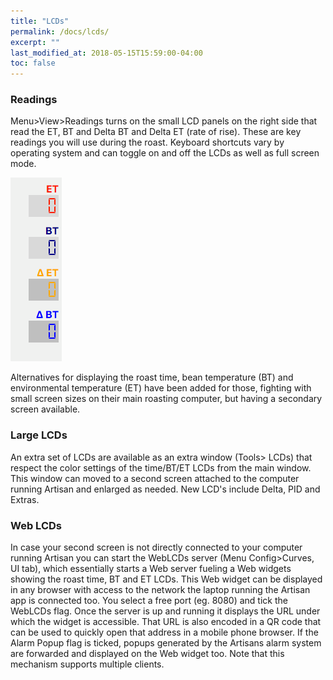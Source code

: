 ```yaml
---
title: "LCDs"
permalink: /docs/lcds/
excerpt: ""
last_modified_at: 2018-05-15T15:59:00-04:00
toc: false
---
```


### Readings



 Menu>View>Readings turns on the small LCD panels on the right side that read the ET, BT and Delta BT and Delta ET (rate of rise).  These are key readings you will use during the roast.  Keyboard shortcuts vary by operating system and can toggle on and off the LCDs as well as full screen mode.

 ![view readings](/assets/images/gsg/view-readings.png)

 Alternatives for displaying the roast time, bean temperature (BT) and environmental temperature (ET) have been added for those, fighting with small screen sizes on their main roasting computer, but having a secondary screen available.

### Large LCDs

An extra set of LCDs are available as an extra window (Tools> LCDs) that respect the color settings of the time/BT/ET LCDs from the main window. This window can moved to a second screen attached to the computer running Artisan and enlarged as needed. New LCD's include Delta, PID and Extras.  

### Web LCDs

In case your second screen is not directly connected to your computer running Artisan you can start the WebLCDs server (Menu Config>Curves, UI tab), which essentially starts a Web server fueling a Web widgets showing the roast time, BT and ET LCDs. This Web widget can be displayed in any browser with access to the network the laptop running the Artisan app is connected too. You select a free port (eg. 8080) and tick the WebLCDs flag. Once the server is up and running it displays the URL under which the widget is accessible. That URL is also encoded in a QR code that can be used to quickly open that address in a mobile phone browser. If the Alarm Popup flag is ticked, popups generated by the Artisans alarm system are forwarded and displayed on the Web widget too. Note that this mechanism supports multiple clients.
